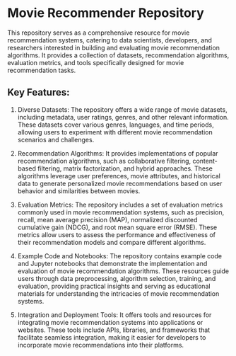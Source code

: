 # Movie Recommender Repository

This repository serves as a comprehensive resource for movie recommendation systems, catering to data scientists, developers, and researchers interested in building and evaluating movie recommendation algorithms. It provides a collection of datasets, recommendation algorithms, evaluation metrics, and tools specifically designed for movie recommendation tasks.

## Key Features:

1.  Diverse Datasets: The repository offers a wide range of movie datasets, including metadata, user ratings, genres, and other relevant information. These datasets cover various genres, languages, and time periods, allowing users to experiment with different movie recommendation scenarios and challenges.

2.  Recommendation Algorithms: It provides implementations of popular recommendation algorithms, such as collaborative filtering, content-based filtering, matrix factorization, and hybrid approaches. These algorithms leverage user preferences, movie attributes, and historical data to generate personalized movie recommendations based on user behavior and similarities between movies.

3.  Evaluation Metrics: The repository includes a set of evaluation metrics commonly used in movie recommendation systems, such as precision, recall, mean average precision (MAP), normalized discounted cumulative gain (NDCG), and root mean square error (RMSE). These metrics allow users to assess the performance and effectiveness of their recommendation models and compare different algorithms.

4.  Example Code and Notebooks: The repository contains example code and Jupyter notebooks that demonstrate the implementation and evaluation of movie recommendation algorithms. These resources guide users through data preprocessing, algorithm selection, training, and evaluation, providing practical insights and serving as educational materials for understanding the intricacies of movie recommendation systems.

5.  Integration and Deployment Tools: It offers tools and resources for integrating movie recommendation systems into applications or websites. These tools include APIs, libraries, and frameworks that facilitate seamless integration, making it easier for developers to incorporate movie recommendations into their platforms.

